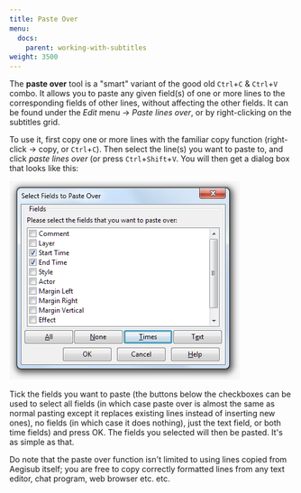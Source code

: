 ```yaml
---
title: Paste Over
menu:
  docs:
    parent: working-with-subtitles
weight: 3500
---
```


The **paste over** tool is a "smart" variant of the good old `Ctrl`+`C` & `Ctrl`+`V`
combo. It allows you to paste any given field(s) of one or more lines to the
corresponding fields of other lines, without affecting the other fields. It can
be found under the _Edit_ menu -> _Paste lines over_, or by right-clicking on
the subtitles grid.

To use it, first copy one or more lines with the familiar copy function
(right-click -> copy, or `Ctrl`+`C`). Then select the line(s) you want to paste to,
and click _paste lines over_ (or press `Ctrl`+`Shift`+`V`. You will then get a
dialog box that looks like this:

![Paste_over](/img/3.2/Paste_over.png#center)

Tick the fields you want to paste (the buttons below the checkboxes can be used
to select all fields (in which case paste over is almost the same as normal
pasting except it replaces existing lines instead of inserting new ones), no
fields (in which case it does nothing), just the text field, or both time
fields) and press OK. The fields you selected will then be pasted. It's as
simple as that.

Do note that the paste over function isn't limited to using lines copied from
Aegisub itself; you are free to copy correctly formatted lines from any text
editor, chat program, web browser etc. etc.
